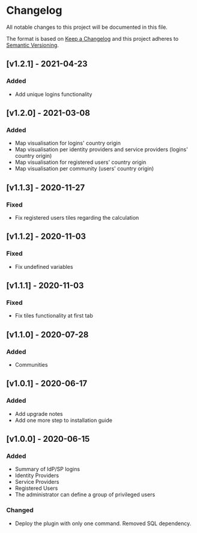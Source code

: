 # Changelog

All notable changes to this project will be documented in this file.

The format is based on [Keep a Changelog](https://keepachangelog.com/en/1.0.0/)
and this project adheres to [Semantic Versioning](https://semver.org/spec/v2.0.0.html).

## [v1.2.1] - 2021-04-23
### Added
- Add unique logins functionality

## [v1.2.0] - 2021-03-08
### Added
- Map visualisation for logins' country origin
- Map visualisation per identity providers and service providers (logins' country origin)
- Map visualisation for registered users' country origin
- Map visualisation per community (users' country origin)

## [v1.1.3] - 2020-11-27
### Fixed
- Fix registered users tiles regarding the calculation

## [v1.1.2] - 2020-11-03
### Fixed
- Fix undefined variables

## [v1.1.1] - 2020-11-03
### Fixed
- Fix tiles functionality at first tab

## [v1.1.0] - 2020-07-28
### Added
- Communities

## [v1.0.1] - 2020-06-17
### Added
- Add upgrade notes
- Add one more step to installation guide

## [v1.0.0] - 2020-06-15
### Added
- Summary of IdP/SP logins
- Identity Providers
- Service Providers
- Registered Users
- The administrator can define a group of privileged users

### Changed
- Deploy the plugin with only one command. Removed SQL dependency.

